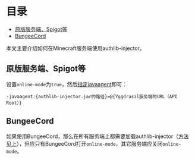 <!-- START doctoc generated TOC please keep comment here to allow auto update -->
<!-- DON'T EDIT THIS SECTION, INSTEAD RE-RUN doctoc TO UPDATE -->
目录
=================

- [原版服务端、Spigot等](#%E5%8E%9F%E7%89%88%E6%9C%8D%E5%8A%A1%E7%AB%AFspigot%E7%AD%89)
- [BungeeCord](#bungeecord)

<!-- END doctoc generated TOC please keep comment here to allow auto update -->

本文主要介绍如何在Minecraft服务端使用authlib-injector。

## 原版服务端、Spigot等
设置`online-mode`为`true`，然后[指定javaagent](https://github.com/to2mbn/authlib-injector/wiki/%E5%90%AF%E5%8A%A8%E5%99%A8%E6%8A%80%E6%9C%AF%E8%A7%84%E8%8C%83#%E6%B7%BB%E5%8A%A0jvm%E5%8F%82%E6%95%B0)即可：
```
-javaagent:{authlib-injector.jar的路径}=@{Yggdrasil服务端的URL（API Root）}
```

## BungeeCord
如果使用BungeeCord，那么在所有服务端上都需要加载authlib-injector（[方法见上](#原版服务端spigot等)），但应只有BungeeCord打开`online-mode`，其它服务端应关闭`online-mode`。